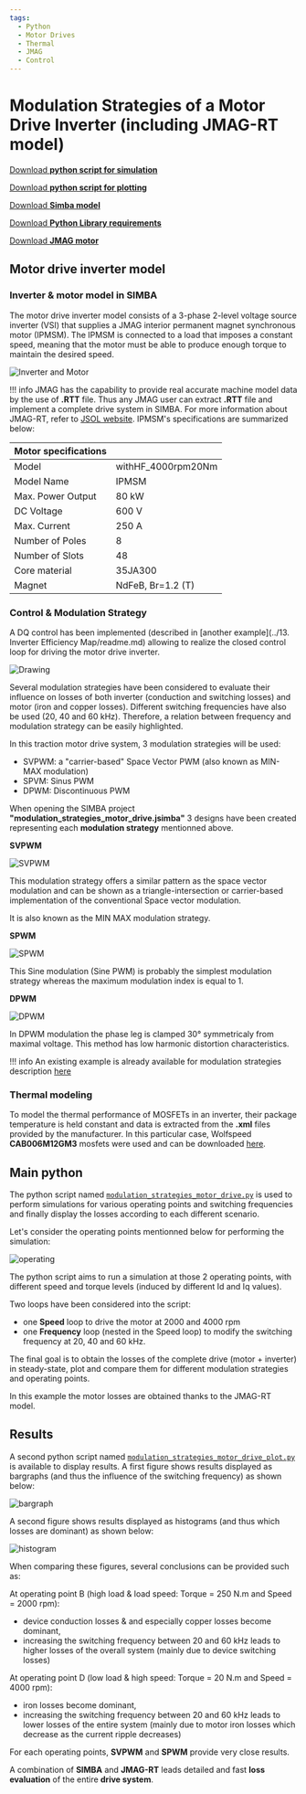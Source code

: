 ```yaml
---
tags:
  - Python
  - Motor Drives
  - Thermal
  - JMAG
  - Control
---
```


# Modulation Strategies of a Motor Drive Inverter (including JMAG-RT model)

[Download **python script for simulation**](modulation_strategies_motor_drive.py)

[Download **python script for plotting**](modulation_strategies_motor_drive_plot.py)

[Download **Simba model**](modulation_strategies_motor_drive.jsimba)

[Download **Python Library requirements**](requirements.txt)

[Download **JMAG motor**](withHF_4000rpm20Nm.rtt)


## Motor drive inverter model

### Inverter & motor model in SIMBA

The motor drive inverter model consists of a 3-phase 2-level voltage source inverter (VSI) that supplies a JMAG interior permanent magnet synchronous motor (IPMSM). The IPMSM is connected to a load that imposes a constant speed, meaning that the motor must be able to produce enough torque to maintain the desired speed.

![Inverter and Motor](fig/inverter_motor.png)

!!! info
    JMAG has the capability to provide real accurate machine model data by the use of **.RTT** file. Thus any JMAG user can extract **.RTT** file and implement a complete drive system in SIMBA. 
    For more information about JMAG-RT, refer to [JSOL website](https://www.jmag-international.com/products/jmag-rt/). 
    IPMSM's specifications are summarized below:

| Motor specifications | |
|---|---|
| Model | withHF_4000rpm20Nm |
| Model Name | IPMSM |
| Max. Power Output | 80 kW |         
| DC Voltage | 600 V |
| Max. Current | 250 A |
| Number of Poles | 8 |
| Number of Slots | 48 |
| Core material | 35JA300 |
| Magnet | NdFeB, Br=1.2 (T)  |


### Control & Modulation Strategy

A DQ control has been implemented (described in [another example](../13. Inverter Efficiency Map/readme.md) allowing to realize the closed control loop for driving the motor drive inverter.

![Drawing](fig/drawing.png)

Several modulation strategies have been considered to evaluate their influence on losses of both inverter (conduction and switching losses) and motor (iron and copper losses). Different switching frequencies have also be used (20, 40 and 60 kHz). Therefore, a relation between frequency and modulation strategy can be easily highlighted. 

In this traction motor drive system, 3 modulation strategies will be used:

* SVPWM: a "carrier-based" Space Vector PWM (also known as MIN-MAX modulation)
* SPVM: Sinus PWM
* DPWM: Discontinuous PWM


When opening the SIMBA project **"modulation_strategies_motor_drive.jsimba"** 3 designs have been created representing each **modulation strategy** mentionned above.

**SVPWM**

![SVPWM](fig/svpwm.png)

This modulation strategy offers a similar pattern as the space vector modulation and can be shown as a triangle-intersection or carrier-based implementation of the conventional Space vector modulation.

It is also known as the MIN MAX modulation strategy.

**SPWM**

![SPWM](fig/spwm.png)

This Sine modulation (Sine PWM) is probably the simplest modulation strategy whereas the maximum modulation index is equal to 1.


**DPWM**

![DPWM](fig/dpwm.png)

In DPWM modulation the phase leg is clamped 30° symmetricaly from maximal voltage. This method has low harmonic distortion characteristics.

!!! info
    An existing example is already available for modulation strategies description [here](https://aesim-tech.github.io/simba-technical-resources/03-AdvancedExamples/08-ModulationStrategies/modulation_strategies.html)  



### Thermal modeling

To model the thermal performance of MOSFETs in an inverter, their package temperature is held constant and data is extracted from the **.xml** files provided by the manufacturer. In this particular case, Wolfspeed **CAB006M12GM3** mosfets were used and can be downloaded [here](https://assets.wolfspeed.com/uploads/2023/05/Wolfspeed_CAB006M12GM3_data_sheet.pdf).


## Main python

The python script named [`modulation_strategies_motor_drive.py`](modulation_strategies_motor_drive.py) is used to perform simulations for various operating points and switching frequencies and finally display the losses according to each different scenario. 

Let's consider the operating points mentionned below for performing the simulation:

![operating](fig/operating.png)

The python script aims to run a simulation at those 2 operating points, with different speed and torque levels (induced by different Id and Iq values).

Two loops have been considered into the script:

* one **Speed** loop to drive the motor at 2000 and 4000 rpm
* one **Frequency** loop (nested in the Speed loop) to modify the switching frequency at 20, 40 and 60 kHz.

The final goal is to obtain the losses of the complete drive (motor + inverter) in steady-state, plot and compare them for different modulation strategies and operating points. 

In this example the motor losses are obtained thanks to the JMAG-RT model.


## Results

A second python script named [`modulation_strategies_motor_drive_plot.py`](modulation_strategies_motor_drive_plot.py) is available to display results. A first figure shows results displayed as bargraphs (and thus the influence of the switching frequency) as shown below:

![bargraph](fig/bargraph.png)

A second figure shows results displayed as histograms (and thus which losses are dominant) as shown below:

![histogram](fig/histogram.png)

When comparing these figures, several conclusions can be provided such as:

At operating point B (high load & load speed: Torque = 250 N.m and Speed = 2000 rpm):

* device conduction losses & and especially copper losses become dominant,
* increasing the switching frequency between 20 and 60 kHz leads to higher losses of the overall system (mainly due to device switching losses)


At operating point D (low load & high speed: Torque = 20 N.m and Speed = 4000 rpm):

* iron losses become dominant,
* increasing the switching frequency between 20 and 60 kHz leads to lower losses of the entire system (mainly due to motor iron losses which decrease as the current ripple decreases)

For each operating points, **SVPWM** and **SPWM** provide very close results.

A combination of **SIMBA** and **JMAG-RT** leads detailed and fast **loss evaluation** of the entire **drive system**.
